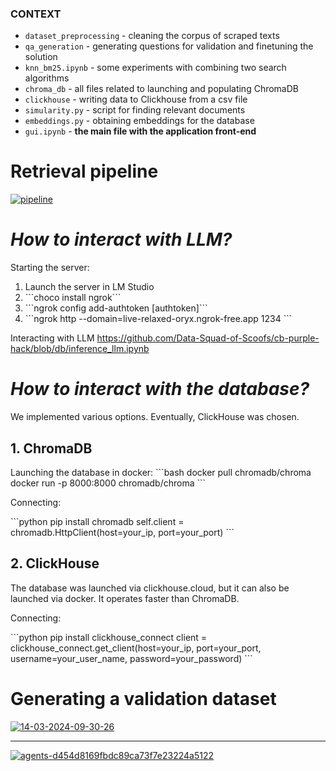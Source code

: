 ### CONTEXT ###
- `dataset_preprocessing` - cleaning the corpus of scraped texts
- `qa_generation` - generating questions for validation and finetuning the solution
- `knn_bm25.ipynb` - some experiments with combining two search algorithms
- `chroma_db` - all files related to launching and populating ChromaDB
- `clickhouse` - writing data to Clickhouse from a csv file
- `simularity.py` - script for finding relevant documents
- `embeddings.py` - obtaining embeddings for the database
- `gui.ipynb` - **the main file with the application front-end**
# Retrieval pipeline

[![pipeline](https://i.ibb.co/0h0h1Jm/pipeline.jpg)](https://ibb.co/hDGDr8L)

# ***How to interact with LLM?***

Starting the server:
1. Launch the server in LM Studio
2. \`\`\`choco install ngrok\`\`\`
3. \`\`\`ngrok config add-authtoken [authtoken]\`\`\`
4. \`\`\`ngrok http --domain=live-relaxed-oryx.ngrok-free.app 1234 \`\`\`

Interacting with LLM 
https://github.com/Data-Squad-of-Scoofs/cb-purple-hack/blob/db/inference_llm.ipynb

# ***How to interact with the database?***

We implemented various options. Eventually, ClickHouse was chosen.

## 1. ChromaDB

Launching the database in docker:
\`\`\`bash
docker pull chromadb/chroma
docker run -p 8000:8000 chromadb/chroma
\`\`\`

Connecting:

\`\`\`python
pip install chromadb
self.client = chromadb.HttpClient(host=your_ip, port=your_port)
\`\`\`

## 2. ClickHouse

The database was launched via clickhouse.cloud, but it can also be launched via docker.
It operates faster than ChromaDB.

Connecting:

\`\`\`python
pip install clickhouse_connect
client = clickhouse_connect.get_client(host=your_ip, port=your_port, username=your_user_name, password=your_password)
\`\`\`

# Generating a validation dataset

[![14-03-2024-09-30-26](https://i.ibb.co/QjqgYjf/14-03-2024-09-30-26.png)](https://ibb.co/TqnfPqk)

------

[![agents-d454d8169fbdc89ca73f7e23224a5122](https://i.ibb.co/k3fQFx5/agents-d454d8169fbdc89ca73f7e23224a5122.png)](https://ibb.co/mvw67Gb)
